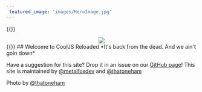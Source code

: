 ```yaml
---
 featured_image: 'images/HeroImage.jpg'
---
```

{{<rawhtml>}}
<div class="homepage-image" style="text-align: center;">
       <img src="/images/HeroImage.png" style="max-width: 100%; height: auto;">
</div>
{{</rawhtml >}}
 ## Welcome to CoolJS Reloaded
 *It's back from the dead. And we ain't goin down*

Have a suggestion for this site? Drop it in an issue on our [GitHub page](https://github.com/metalfoxdev/cjs-reloaded)!
This site is maintained by [@metalfoxdev](https://github.com/metalfoxdev) and [@thatoneham](https://github.com/thatoneham)

Photo by [@thatoneham](https://github.com/thatoneham)
